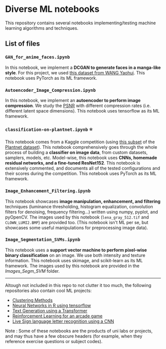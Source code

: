 # Diverse ML notebooks

This repository contains several notebooks implementing/testing machine learning algorithms and techniques. 

## List of files

### `GAN_for_anime_faces.ipynb`
 
In this notebook, we implement a **DCGAN to generate faces in a manga-like style**. For this project, we used [this dataset from WANG Yaohui](https://gitlab.inria.fr/yaowang/gan_class_images.git). This notebook uses PyTorch as its ML framework.
 
### `Autoencoder_Image_Compression.ipynb`

In this notebook, we implement an **autoencoder to perform image compression**. We study the [PSNR](https://en.wikipedia.org/wiki/Peak_signal-to-noise_ratio) with different compression rates (i.e. different latent space dimensions). This notebook uses tensorflow as its ML framework.

### `classification-on-plantnet.ipynb` ⭐

This notebook comes from a Kaggle competition (using [this subset](https://gitlab.inria.fr/cgarcin/plantnet_dataset) of the [Plantnet dataset](https://plantnet.org/en/)). This notebook comprehensively goes through the whole process of building a **classifier on image data**, from custom datasets, samplers, models, etc. Model-wise, this notebook uses **CNNs, homemade residual networks, and a fine-tuned ResNet152**. This notebook is extensively commented, and documents all of the tested configurations and their scores during the competition. This notebook uses PyTorch as its ML framework.
 
### `Image_Enhancement_Filtering.ipynb`

This notebook showcases **image manipulation, enhancement, and filtering** techniques (luminance thresholding, histogram equalization, convolution filters for denoising, frequency filtering...) written using numpy, pyplot, and pyOpenCV. The images used by this notebook (`lena_gray_512.tif` and `CLOWN_LUMI2.BMP`) are provided too. (This notebook isn't ML per se, but showcases some useful manipulations for preprocessing image data).

### `Image_Segmentation_SVMs.ipynb`

This notebook uses a **support vector machine to perform pixel-wise binary classification** on an image. We use both intensity and texture information. This notebook uses skimage, and scikit-learn as its ML framework. The images used by this notebook are provided in the *Images_Segm_SVM* folder.

---
Altough not included in this repo to not clutter it too much, the following repositories also contain cool ML projects:
 - [Clustering Methods](https://github.com/CyprienGille/Basic-Clustering-Methods)
 - [Neural Networks in R using tensorflow](https://github.com/CyprienGille/Chocolate-Bar-Rating-Using-NNs)
 - [Text Generation using a Transformer](https://github.com/CyprienGille/Critical-Role-Text-Generation)
 - [Reinforcement Learning for an arcade game](https://github.com/CyprienGille/Atari-Freeway-Reinforcement-Learning-Project-RAM-only)
 - [Live Sign language letter recognition using a CNN](https://github.com/CyprienGille/CNN-Live-Sign-Language-Recognition)

Note : Some of these notebooks are the products of uni labs or projects, and may thus have a few obscure headers (for example, when they reference exercise questions or subject codes).
